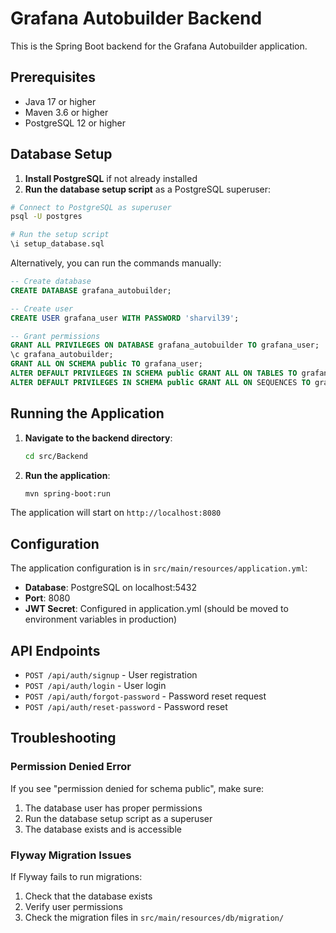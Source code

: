 # Grafana Autobuilder Backend

This is the Spring Boot backend for the Grafana Autobuilder application.

## Prerequisites

- Java 17 or higher
- Maven 3.6 or higher
- PostgreSQL 12 or higher

## Database Setup

1. **Install PostgreSQL** if not already installed
2. **Run the database setup script** as a PostgreSQL superuser:

```bash
# Connect to PostgreSQL as superuser
psql -U postgres

# Run the setup script
\i setup_database.sql
```

Alternatively, you can run the commands manually:

```sql
-- Create database
CREATE DATABASE grafana_autobuilder;

-- Create user
CREATE USER grafana_user WITH PASSWORD 'sharvil39';

-- Grant permissions
GRANT ALL PRIVILEGES ON DATABASE grafana_autobuilder TO grafana_user;
\c grafana_autobuilder;
GRANT ALL ON SCHEMA public TO grafana_user;
ALTER DEFAULT PRIVILEGES IN SCHEMA public GRANT ALL ON TABLES TO grafana_user;
ALTER DEFAULT PRIVILEGES IN SCHEMA public GRANT ALL ON SEQUENCES TO grafana_user;
```

## Running the Application

1. **Navigate to the backend directory**:

   ```bash
   cd src/Backend
   ```

2. **Run the application**:
   ```bash
   mvn spring-boot:run
   ```

The application will start on `http://localhost:8080`

## Configuration

The application configuration is in `src/main/resources/application.yml`:

- **Database**: PostgreSQL on localhost:5432
- **Port**: 8080
- **JWT Secret**: Configured in application.yml (should be moved to environment variables in production)

## API Endpoints

- `POST /api/auth/signup` - User registration
- `POST /api/auth/login` - User login
- `POST /api/auth/forgot-password` - Password reset request
- `POST /api/auth/reset-password` - Password reset

## Troubleshooting

### Permission Denied Error

If you see "permission denied for schema public", make sure:

1. The database user has proper permissions
2. Run the database setup script as a superuser
3. The database exists and is accessible

### Flyway Migration Issues

If Flyway fails to run migrations:

1. Check that the database exists
2. Verify user permissions
3. Check the migration files in `src/main/resources/db/migration/`
